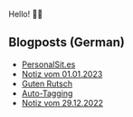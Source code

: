 Hello! 👋🏻

## Blogposts (German)
<!-- BLOG-POST-LIST:START -->
- [PersonalSit.es](https://maurice-renck.de/de/notes/2023/personalsit-es)
- [Notiz vom 01.01.2023](https://maurice-renck.de/de/notes/2023/1672577219)
- [Guten Rutsch](https://maurice-renck.de/de/notes/2022/guten-rutsch)
- [Auto-Tagging](https://maurice-renck.de/de/notes/2022/auto-tagging)
- [Notiz vom 29.12.2022](https://maurice-renck.de/de/notes/2022/1672315259)
<!-- BLOG-POST-LIST:END -->

<!--
**mauricerenck/mauricerenck** is a ✨ _special_ ✨ repository because its `README.md` (this file) appears on your GitHub profile.

Here are some ideas to get you started:

- 🔭 I’m currently working on ...
- 🌱 I’m currently learning ...
- 👯 I’m looking to collaborate on ...
- 🤔 I’m looking for help with ...
- 💬 Ask me about ...
- 📫 How to reach me: ...
- 😄 Pronouns: ...
- ⚡ Fun fact: ...
-->
